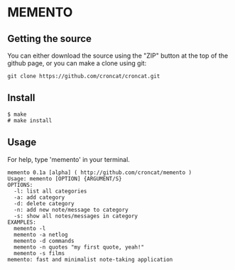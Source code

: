 MEMENTO
=======

## Getting the source

You can either download the source using the "ZIP" button at the top
of the github page, or you can make a clone using git:

```
git clone https://github.com/croncat/croncat.git
```


## Install

```
$ make
# make install
```


## Usage

For help, type 'memento' in your terminal.

```
memento 0.1a [alpha] ( http://github.com/croncat/memento )
Usage: memento [OPTION] {ARGUMENT/S}
OPTIONS:
  -l: list all categories
  -a: add category
  -d: delete category
  -n: add new note/message to category
  -s: show all notes/messages in category
EXAMPLES:
  memento -l
  memento -a netlog
  memento -d commands
  memento -n quotes "my first quote, yeah!"
  memento -s films
memento: fast and minimalist note-taking application
```